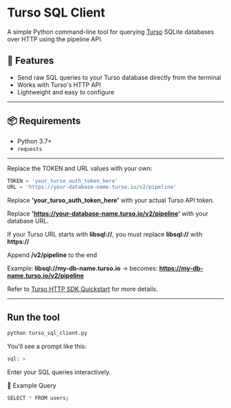 # Turso SQL Client

A simple Python command-line tool for querying [Turso](https://turso.tech/) SQLite databases over HTTP using the pipeline API.

## 🔧 Features

- Send raw SQL queries to your Turso database directly from the terminal
- Works with Turso's HTTP API
- Lightweight and easy to configure

---

## 📦 Requirements

- Python 3.7+
- `requests`

---

Replace the TOKEN and URL values with your own:
```python
TOKEN = 'your_turso_auth_token_here'
URL = 'https://your-database-name.turso.io/v2/pipeline'
```
Replace **'your_turso_auth_token_here'** with your actual Turso API token.

Replace **'https://your-database-name.turso.io/v2/pipeline'** with your database URL.

If your Turso URL starts with **libsql://**, you must replace **libsql://** with **https://**

Append **/v2/pipeline** to the end

Example:
**libsql://my-db-name.turso.io**  -> becomes: **https://my-db-name.turso.io/v2/pipeline**

Refer to [Turso HTTP SDK Quickstart](https://docs.turso.tech/sdk/http/quickstart) for more details.

---

## Run the tool

```bash
python turso_sql_client.py
```
You'll see a prompt like this:
```bash
sql: >
```
Enter your SQL queries interactively.

🔎 Example Query
```bash
SELECT * FROM users;
```
